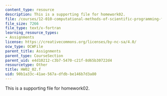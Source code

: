 ```yaml
---
content_type: resource
description: This is a supporting file for homework02.
file: /courses/12-010-computational-methods-of-scientific-programming-fall-2011/90b1a33c41ae567adfdbbe146b7d3a80_HW02_02.f
file_size: 7266
file_type: text/x-fortran
learning_resource_types:
- Assignments
license: https://creativecommons.org/licenses/by-nc-sa/4.0/
ocw_type: OCWFile
parent_title: Assignments
parent_type: CourseSection
parent_uid: e4d10212-c3b7-5470-c21f-8d65b30722d4
resourcetype: Other
title: HW02_02.f
uid: 90b1a33c-41ae-567a-dfdb-be146b7d3a80
---
```

This is a supporting file for homework02.